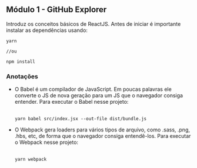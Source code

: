 <h2>Módulo 1 - GitHub Explorer</h2>

<p>Introduz os conceitos básicos de ReactJS. Antes de iniciar é importante 
instalar as dependências usando:</p>

```
yarn

//ou

npm install
```

<h3>Anotações</h3>

<ul>
  <li>
    O Babel é um compilador de JavaScript. Em poucas palavras ele converte o 
    JS de nova geração para um JS que o navegador consiga entender. Para 
    executar o Babel nesse projeto:
    <br />
    <br />
    
    yarn babel src/index.jsx --out-file dist/bundle.js
  </li>
  <li>
    O Webpack gera loaders para vários tipos de arquivo, como .sass, .png, .hbs,
    etc, de forma que o navegador consiga entendê-los. Para
    executar o Webpack nesse projeto:
    <br />
    <br />

    yarn webpack
  </li>
</ul>

